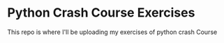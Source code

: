 # Python Crash Course Exercises

This repo is where I'll be uploading my exercises of python crash Course

